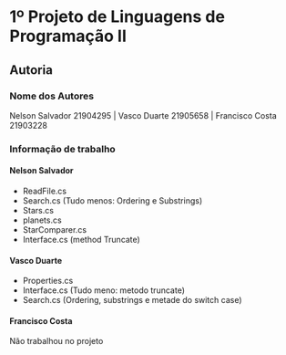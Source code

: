 # 1º Projeto de Linguagens de Programação II
## Autoria 
### Nome dos Autores
Nelson Salvador 21904295 | Vasco Duarte 21905658 | Francisco Costa 21903228

### Informação de trabalho

#### Nelson Salvador
- ReadFile.cs
- Search.cs (Tudo menos: Ordering e Substrings)
- Stars.cs
- planets.cs
- StarComparer.cs
- Interface.cs (method Truncate)

#### Vasco Duarte
- Properties.cs
- Interface.cs (Tudo meno: metodo truncate)
- Search.cs (Ordering, substrings e metade do switch case)

#### Francisco Costa
Não trabalhou no projeto

